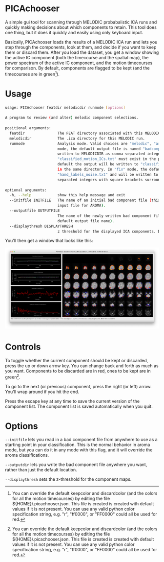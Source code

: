 # PICAchooser

A simple gui tool for scanning through MELODIC probabalistic ICA runs and quickly making decisions about which components to retain.  This tool does one thing, but it does it quickly and easily using only keyboard input.

Basically, PICAchooser loads the results of a MELODIC ICA run and lets you step through the components, look at them, and decide if you want to keep them or discard them.  After you load the dataset, you get a window showing the active IC component (both the timecourse and the spatial map), the power spectrum of the active IC component, and the motion timecourses for comparison.  By default, components are flagged to be kept (and the timecourses are in green[^*]).


# Usage

``` bash
usage: PICAchooser featdir melodicdir runmode [options]

A program to review (and alter) melodic component selections.

positional arguments:
  featdir               The FEAT directory associated with this MELODIC run.
  melodicdir            The .ica directory for this MELODIC run.
  runmode               Analysis mode. Valid choices are "melodic", "aroma", and "fix". In "melodic"
                        mode, the default output file is named "badcomponents.txt" and will be
                        written to MELODICDIR as comma separated integers. In "aroma" mode, the file
                        "classified_motion_ICs.txt" must exist in the parent of MELODICDIR; by
                        default the output will be written to "classified_motion_ICs_revised.txt"
                        in the same directory. In "fix" mode, the default output file is named
                        "hand_labels_noise.txt" and will be written to MELODICDIR as comma
                        separated integers with square brackets surrounding the line.

optional arguments:
  -h, --help            show this help message and exit
  --initfile INITFILE   The name of an initial bad component file (this overrides the default
                        input file for AROMA).
  --outputfile OUTPUTFILE
                        The name of the newly written bad component file (this overrides the
                        default output file name).
  --displaythresh DISPLAYTHRESH
                        z threshold for the displayed ICA components. Default is 2.3.
```

You'll then get a window that looks like this:

![PICAchooser screenshot](https://github.com/bbfrederick/picachooser/blob/master/images/picachooser_screenshot.png)

# Controls


To toggle whether the current component should be kept or discarded, press the up or down arrow key.  You can change back and forth as much as you want. Components to be discarded are in red, ones to be kept are in green[^*].

To go to the next (or previous) component, press the right (or left) arrow.  You'll wrap around if you hit the end.

Press the escape key at any time to save the current version of the component list.  The component list is saved automatically when you quit.


Options
=======
`--initfile` lets you read in a bad component file from anywhere to use as a starting point in your classification.  This is the normal behavior in aroma mode, but you can do it in any mode with this flag, and it will override the aroma classifications.

`--outputdir` lets you write the bad component file anywhere you want, rather than just the default location.

`--displaythresh` sets the z-threshold for the component maps.

[^*]: You can override the default keepcolor and discardcolor (and the colors for all the motion timecourses) by editing the file ${HOME}/.picachooser.json. This file is created is created with default values if it is not present.  You can use any valid python color specification string, e.g. "r", "ff0000", or "FF0000" could all be used for red.
